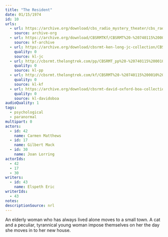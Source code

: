 ```yaml
---
title: "The Resident"
date: 01/15/1974
id: 10
urls: 
  - url: https://archive.org/download/cbs_radio_mystery_theater/cbs_radio_mystery_theater-0001-0050.zip/cbs_radio_mystery_theater-0001-0050%2Fcbsrmt_0010_the_resident.mp3
    source: archive-org
  - url: https://archive.org/download/CBSRMTKf/CBSRMT%20-%20740115%200010%20The%20Resident_kf.mp3
    source: kf-archive
  - url: https://archive.org/download/cbsrmt-ken-long-jc-collection/CBSRMT - 740115 0010 Resident vbr fb2_jc.mp3
    quality: 0
    source: kl-jc
  - url: http://cbsrmt.thelongtrek.com/pp/CBSRMT_pp%20-%20740115%200010%20The%20Resident.mp3
    quality: 0
    source: kl-pp
  - url: http://cbsrmt.thelongtrek.com/kf/CBSRMT%20-%20740115%200010%20The%20Resident_kf.mp3
    quality: 0
    source: kl-kf
  - url: https://archive.org/download/cbsrmt-david-oxford-boa-collection/CBSRMT-740115-0010-The-Resident-(64-44)_kf-{BoA}.mp3
    quality: 0
    source: kl-davidoboa
audioQuality: 1
tags: 
  - psychological
  - paranormal
multipart: 0
actors:  
  - id: 42
    name: Carmen Matthews  
  - id: 17
    name: Gilbert Mack  
  - id: 30
    name: Joan Lorring
actorIds:  
  - 42  
  - 17  
  - 30
writers:  
  - id: 43
    name: Elspeth Eric
writerIds:  
  - 43
notes: 
descriptionSource: nrl
---
```

An elderly woman who has always lived alone moves to a small town. A cat and a peculiar, tyrannical young woman impose themselves on her the day she moves in to her new house.